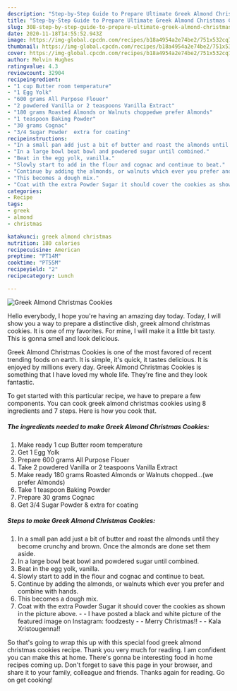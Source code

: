 ```yaml
---
description: "Step-by-Step Guide to Prepare Ultimate Greek Almond Christmas Cookies"
title: "Step-by-Step Guide to Prepare Ultimate Greek Almond Christmas Cookies"
slug: 308-step-by-step-guide-to-prepare-ultimate-greek-almond-christmas-cookies
date: 2020-11-18T14:55:52.943Z
image: https://img-global.cpcdn.com/recipes/b18a4954a2e74be2/751x532cq70/greek-almond-christmas-cookies-recipe-main-photo.jpg
thumbnail: https://img-global.cpcdn.com/recipes/b18a4954a2e74be2/751x532cq70/greek-almond-christmas-cookies-recipe-main-photo.jpg
cover: https://img-global.cpcdn.com/recipes/b18a4954a2e74be2/751x532cq70/greek-almond-christmas-cookies-recipe-main-photo.jpg
author: Melvin Hughes
ratingvalue: 4.3
reviewcount: 32904
recipeingredient:
- "1 cup Butter room temperature"
- "1 Egg Yolk"
- "600 grams All Purpose Flouer"
- "2 powdered Vanilla or 2 teaspoons Vanilla Extract"
- "180 grams Roasted Almonds or Walnuts choppedwe prefer Almonds"
- "1 teaspoon Baking Powder"
- "30 grams Cognac"
- "3/4 Sugar Powder  extra for coating"
recipeinstructions:
- "In a small pan add just a bit of butter and roast the almonds until they become crunchy and brown. Once the almonds are done set them aside."
- "In a large bowl beat bowl and powdered sugar until combined."
- "Beat in the egg yolk, vanilla."
- "Slowly start to add in the flour and cognac and continue to beat."
- "Continue by adding the almonds, or walnuts which ever you prefer and combine with hands."
- "This becomes a dough mix."
- "Coat with the extra Powder Sugar it should cover the cookies as shown in the picture above.  I have posted a black and white picture of the featured image on Instagram: foodzesty  Merry Christmas!!  Kala Xristougenna!!"
categories:
- Recipe
tags:
- greek
- almond
- christmas

katakunci: greek almond christmas 
nutrition: 180 calories
recipecuisine: American
preptime: "PT14M"
cooktime: "PT55M"
recipeyield: "2"
recipecategory: Lunch

---
```



![Greek Almond Christmas Cookies](https://img-global.cpcdn.com/recipes/b18a4954a2e74be2/751x532cq70/greek-almond-christmas-cookies-recipe-main-photo.jpg)

Hello everybody, I hope you're having an amazing day today. Today, I will show you a way to prepare a distinctive dish, greek almond christmas cookies. It is one of my favorites. For mine, I will make it a little bit tasty. This is gonna smell and look delicious.



Greek Almond Christmas Cookies is one of the most favored of recent trending foods on earth. It is simple, it's quick, it tastes delicious. It is enjoyed by millions every day. Greek Almond Christmas Cookies is something that I have loved my whole life. They're fine and they look fantastic.


To get started with this particular recipe, we have to prepare a few components. You can cook greek almond christmas cookies using 8 ingredients and 7 steps. Here is how you cook that.

<!--inarticleads1-->

##### The ingredients needed to make Greek Almond Christmas Cookies:

1. Make ready 1 cup Butter room temperature
1. Get 1 Egg Yolk
1. Prepare 600 grams All Purpose Flouer
1. Take 2 powdered Vanilla or 2 teaspoons Vanilla Extract
1. Make ready 180 grams Roasted Almonds or Walnuts chopped…(we prefer Almonds)
1. Take 1 teaspoon Baking Powder
1. Prepare 30 grams Cognac
1. Get 3/4 Sugar Powder &amp; extra for coating




<!--inarticleads2-->

##### Steps to make Greek Almond Christmas Cookies:

1. In a small pan add just a bit of butter and roast the almonds until they become crunchy and brown. Once the almonds are done set them aside.
1. In a large bowl beat bowl and powdered sugar until combined.
1. Beat in the egg yolk, vanilla.
1. Slowly start to add in the flour and cognac and continue to beat.
1. Continue by adding the almonds, or walnuts which ever you prefer and combine with hands.
1. This becomes a dough mix.
1. Coat with the extra Powder Sugar it should cover the cookies as shown in the picture above. -  - I have posted a black and white picture of the featured image on Instagram: foodzesty -  - Merry Christmas!! -  - Kala Xristougenna!!




So that's going to wrap this up with this special food greek almond christmas cookies recipe. Thank you very much for reading. I am confident you can make this at home. There's gonna be interesting food in home recipes coming up. Don't forget to save this page in your browser, and share it to your family, colleague and friends. Thanks again for reading. Go on get cooking!
